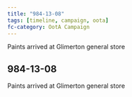 ```yaml
---
title: "984-13-08"
tags: [timeline, campaign, oota]
fc-category: OotA Campaign
---
```

<span class='ob-timelines'
	data-date='984-13-08-00'
	data-title='Campaign: NAGA Adventures'
	data-class='orange'> Paints arrived at Glimerton general store </span>
## 984-13-08
Paints arrived at Glimerton general store
